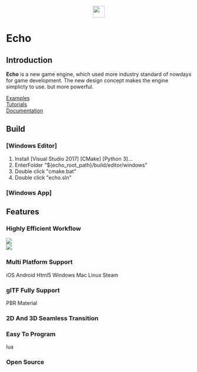 <p align="center">
    <img width="32" height="32" src="https://raw.githubusercontent.com/blab-liuliang/echo/master/editor/echo/Resource/App.ico">
</p>  

# Echo

## Introduction  

**Echo** is a new game engine, which used more industry standard of nowdays for game development. The new design concept makes the engine simplicty to use. but more powerful.

[Examples](https://github.com/blab-liuliang/echo-examples)  
[Tutorials](https://github.com/blab-liuliang/echo-doc/tree/master/tutorial)  
[Documentation](https://github.com/blab-liuliang/echo-doc/tree/master/documentation)  

## Build
### [Windows Editor]   
1. Install [Visual Studio 2017] [CMake] [Python 3]...
2. EnterFolder "${echo_root_path}/build/editor/windows"  
3. Double click "cmake.bat"
4. Double click "echo.sln"   
### [Windows App]   

## Features

###  Highly Efficient Workflow   
![](https://github.com/blab-liuliang/echo-doc/blob/master/intro/image/echo.png?raw=true)  
![](https://github.com/blab-liuliang/echo-doc/blob/master/intro/image/echo1.png?raw=true)

### Multi Platform Support  
iOS Android Html5 Windows Mac Linux Steam  

### glTF Fully Support  
PBR Material  

### 2D And 3D Seamless Transition  

### Easy To Program  
lua

### Open Source  
